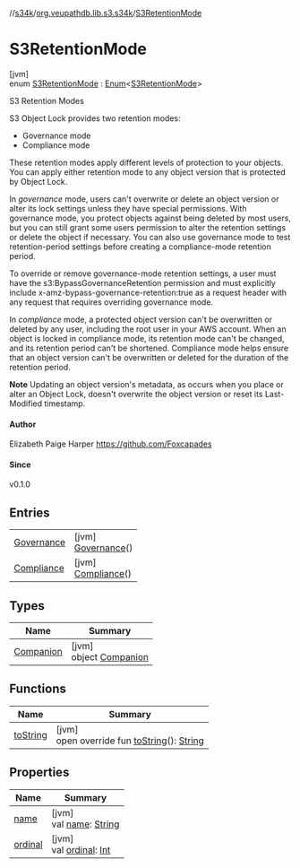 //[s34k](../../../index.md)/[org.veupathdb.lib.s3.s34k](../index.md)/[S3RetentionMode](index.md)

# S3RetentionMode

[jvm]\
enum [S3RetentionMode](index.md) : [Enum](https://kotlinlang.org/api/latest/jvm/stdlib/kotlin/-enum/index.html)&lt;[S3RetentionMode](index.md)&gt; 

S3 Retention Modes

S3 Object Lock provides two retention modes:

- 
   Governance mode
- 
   Compliance mode

These retention modes apply different levels of protection to your objects. You can apply either retention mode to any object version that is protected by Object Lock.

In *governance* mode, users can't overwrite or delete an object version or alter its lock settings unless they have special permissions. With governance mode, you protect objects against being deleted by most users, but you can still grant some users permission to alter the retention settings or delete the object if necessary. You can also use governance mode to test retention-period settings before creating a compliance-mode retention period.

To override or remove governance-mode retention settings, a user must have the s3:BypassGovernanceRetention permission and must explicitly include x-amz-bypass-governance-retention:true as a request header with any request that requires overriding governance mode.

In *compliance* mode, a protected object version can't be overwritten or deleted by any user, including the root user in your AWS account. When an object is locked in compliance mode, its retention mode can't be changed, and its retention period can't be shortened. Compliance mode helps ensure that an object version can't be overwritten or deleted for the duration of the retention period.

**Note** Updating an object version's metadata, as occurs when you place or alter an Object Lock, doesn't overwrite the object version or reset its Last-Modified timestamp.

#### Author

Elizabeth Paige Harper https://github.com/Foxcapades

#### Since

v0.1.0

## Entries

| | |
|---|---|
| [Governance](-governance/index.md) | [jvm]<br>[Governance](-governance/index.md)() |
| [Compliance](-compliance/index.md) | [jvm]<br>[Compliance](-compliance/index.md)() |

## Types

| Name | Summary |
|---|---|
| [Companion](-companion/index.md) | [jvm]<br>object [Companion](-companion/index.md) |

## Functions

| Name | Summary |
|---|---|
| [toString](to-string.md) | [jvm]<br>open override fun [toString](to-string.md)(): [String](https://kotlinlang.org/api/latest/jvm/stdlib/kotlin/-string/index.html) |

## Properties

| Name | Summary |
|---|---|
| [name](../../org.veupathdb.lib.s3.s34k.requests.bucket.recursive/-s3-recursive-delete-phase/-list-objects/index.md#-372974862%2FProperties%2F-1216412040) | [jvm]<br>val [name](../../org.veupathdb.lib.s3.s34k.requests.bucket.recursive/-s3-recursive-delete-phase/-list-objects/index.md#-372974862%2FProperties%2F-1216412040): [String](https://kotlinlang.org/api/latest/jvm/stdlib/kotlin/-string/index.html) |
| [ordinal](../../org.veupathdb.lib.s3.s34k.requests.bucket.recursive/-s3-recursive-delete-phase/-list-objects/index.md#-739389684%2FProperties%2F-1216412040) | [jvm]<br>val [ordinal](../../org.veupathdb.lib.s3.s34k.requests.bucket.recursive/-s3-recursive-delete-phase/-list-objects/index.md#-739389684%2FProperties%2F-1216412040): [Int](https://kotlinlang.org/api/latest/jvm/stdlib/kotlin/-int/index.html) |
